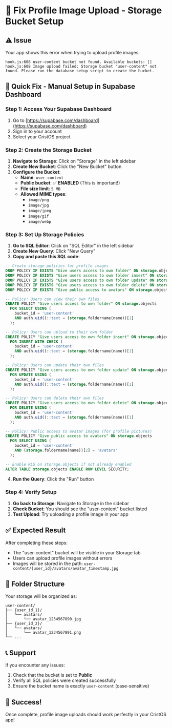 # 🔧 Fix Profile Image Upload - Storage Bucket Setup

## ⚠️ Issue
Your app shows this error when trying to upload profile images:
```
hook.js:608 user-content bucket not found. Available buckets: []
hook.js:608 Image upload failed: Storage bucket "user-content" not found. Please run the database setup script to create the bucket.
```

## 🚀 Quick Fix - Manual Setup in Supabase Dashboard

### Step 1: Access Your Supabase Dashboard
1. Go to [https://supabase.com/dashboard](https://supabase.com/dashboard)
2. Sign in to your account
3. Select your CristOS project

### Step 2: Create the Storage Bucket
1. **Navigate to Storage**: Click on "Storage" in the left sidebar
2. **Create New Bucket**: Click the "New Bucket" button
3. **Configure the Bucket**:
   - **Name**: `user-content`
   - **Public bucket**: ✅ **ENABLED** (This is important!)
   - **File size limit**: `5 MB`
   - **Allowed MIME types**: 
     - `image/png`
     - `image/jpg` 
     - `image/jpeg`
     - `image/gif`
     - `image/webp`

### Step 3: Set Up Storage Policies
1. **Go to SQL Editor**: Click on "SQL Editor" in the left sidebar
2. **Create New Query**: Click "New Query"
3. **Copy and paste this SQL code**:

```sql
-- Create storage policies for profile images
DROP POLICY IF EXISTS "Give users access to own folder" ON storage.objects;
DROP POLICY IF EXISTS "Give users access to own folder insert" ON storage.objects;
DROP POLICY IF EXISTS "Give users access to own folder update" ON storage.objects;
DROP POLICY IF EXISTS "Give users access to own folder delete" ON storage.objects;
DROP POLICY IF EXISTS "Give public access to avatars" ON storage.objects;

-- Policy: Users can view their own files
CREATE POLICY "Give users access to own folder" ON storage.objects
  FOR SELECT USING (
    bucket_id = 'user-content' 
    AND auth.uid()::text = (storage.foldername(name))[1]
  );

-- Policy: Users can upload to their own folder
CREATE POLICY "Give users access to own folder insert" ON storage.objects
  FOR INSERT WITH CHECK (
    bucket_id = 'user-content' 
    AND auth.uid()::text = (storage.foldername(name))[1]
  );

-- Policy: Users can update their own files
CREATE POLICY "Give users access to own folder update" ON storage.objects
  FOR UPDATE USING (
    bucket_id = 'user-content' 
    AND auth.uid()::text = (storage.foldername(name))[1]
  );

-- Policy: Users can delete their own files
CREATE POLICY "Give users access to own folder delete" ON storage.objects
  FOR DELETE USING (
    bucket_id = 'user-content' 
    AND auth.uid()::text = (storage.foldername(name))[1]
  );

-- Policy: Public access to avatar images (for profile pictures)
CREATE POLICY "Give public access to avatars" ON storage.objects
  FOR SELECT USING (
    bucket_id = 'user-content' 
    AND (storage.foldername(name))[2] = 'avatars'
  );

-- Enable RLS on storage.objects if not already enabled
ALTER TABLE storage.objects ENABLE ROW LEVEL SECURITY;
```

4. **Run the Query**: Click the "Run" button

### Step 4: Verify Setup
1. **Go back to Storage**: Navigate to Storage in the sidebar
2. **Check Bucket**: You should see the "user-content" bucket listed
3. **Test Upload**: Try uploading a profile image in your app

## ✅ Expected Result
After completing these steps:
- The "user-content" bucket will be visible in your Storage tab
- Users can upload profile images without errors
- Images will be stored in the path: `user-content/{user_id}/avatars/avatar_timestamp.jpg`

## 🔧 Folder Structure
Your storage will be organized as:
```
user-content/
├── {user_id_1}/
│   └── avatars/
│       └── avatar_1234567890.jpg
├── {user_id_2}/
│   └── avatars/
│       └── avatar_1234567891.png
└── ...
```

## 📞 Support
If you encounter any issues:
1. Check that the bucket is set to **Public**
2. Verify all SQL policies were created successfully
3. Ensure the bucket name is exactly `user-content` (case-sensitive)

## 🎉 Success!
Once complete, profile image uploads should work perfectly in your CristOS app! 